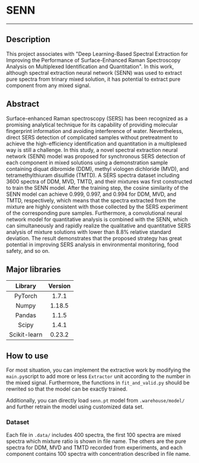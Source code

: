 # SENN

-------

## Description

This project associates with "Deep Learning-Based Spectral Extraction for Improving the Performance of Surface-Enhanced Raman Spectroscopy Analysis on Multiplexed Identification and Quantitation". In this work, although spectral extraction neural network (SENN) was used to extract pure spectra from trinary mixed solution, it has potential to extract pure component from any mixed signal.

## Abstract

Surface-enhanced Raman spectroscopy (SERS) has been recognized as a promising analytical technique for its capability of providing molecular fingerprint information and avoiding interference of water. Nevertheless, direct SERS detection of complicated samples without pretreatment to achieve the high-efficiency identification and quantitation in a multiplexed way is still a challenge. In this study, a novel spectral extraction neural network (SENN) model was proposed for synchronous SERS detection of each component in mixed solutions using a demonstration sample containing diquat dibromide (DDM), methyl viologen dichloride (MVD), and tetramethylthiuram disulfide (TMTD). A SERS spectra dataset including 3600 spectra of DDM, MVD, TMTD, and their mixtures was first constructed to train the SENN model. After the training step, the cosine similarity of the SENN model can achieve 0.999, 0.997, and 0.994 for DDM, MVD, and TMTD, respectively, which means that the spectra extracted from the mixture are highly consistent with those collected by the SERS experiment of the corresponding pure samples. Furthermore, a convolutional neural network model for quantitative analysis is combined with the SENN, which can simultaneously and rapidly realize the qualitative and quantitative SERS analysis of mixture solutions with lower than 8.8% relative standard deviation. The result demonstrates that the proposed strategy has great potential in improving SERS analysis in environmental monitoring, food safety, and so on.

## Major libraries

|  Library  |  Version  |
|:---------:|:---------:|
|PyTorch| 1.7.1 |
|Numpy | 1.18.5 |
|Pandas| 1.1.5 |
|Scipy | 1.4.1 |
|Scikit-learn | 0.23.2 |

## How to use

For most situation, you can implement the extractive work by modifying the `main.py`script to add more or less `Extractor` unit according to the number in the mixed signal. Furthermore, the functions in `fit_and_valid.py` should be rewrited so that the model can be exactly trained.

Additionally, you can directly load `senn.pt` model from `.warehouse/model/` and further retrain the model using customized data set.

### Dataset

Each file in `.data/` includes 400 spectra, the first 100 spectra are mixed spectra which mixture ratio is shown in file name. The others are the pure spectra for DDM, MVD and TMTD recorded from experiments, and each component contains 100 spectra with concentration described in file name.
